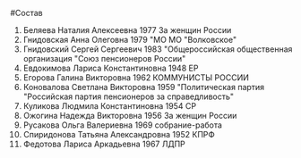 #Состав
1. Беляева Наталия Алексеевна 1977 За женщин России
2. Гнидовская Анна Олеговна 1979 \"МО МО \"Волковское\"
3. Гнидовский Сергей Сергеевич 1983 \"Общероссийская общественная организация \"Союз пенсионеров России\"
4. Евдокимова Лариса Константиновна 1948 ЕР
5. Егорова Галина Викторовна 1962 КОММУНИСТЫ РОССИИ
6. Коновалова Светлана Викторовна 1959 \"Политическая партия \"Российская партия пенсионеров за справедливость\"
7. Куликова Людмила Константиновна 1954 СР
8. Ожогина Надежда Викторовна 1956 За женщин России
9. Русакова Ольга Валериевна 1969 собрание-работа
10. Спиридонова Татьяна Александровна 1952 КПРФ
11. Федотова Лариса Аркадьевна 1967 ЛДПР

